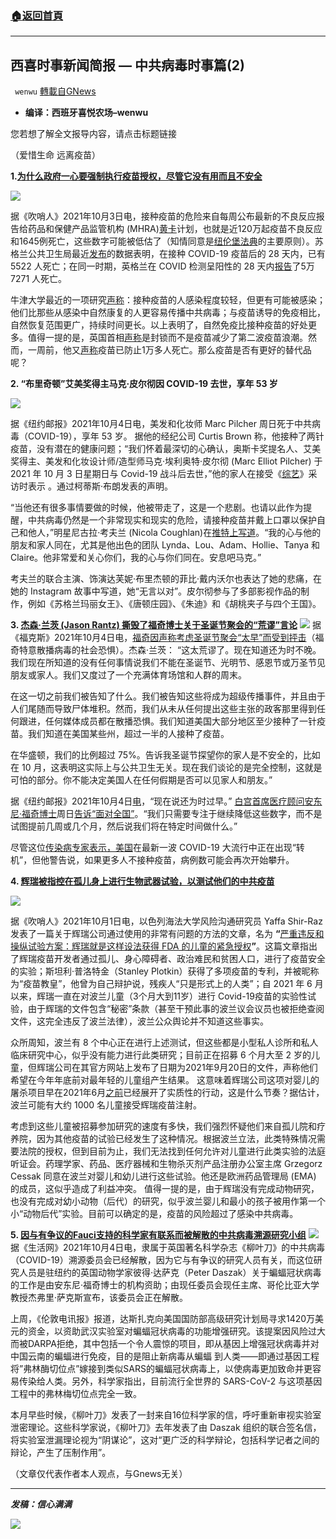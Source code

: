 ###  [:house:返回首頁](https://github.com/ourhimalayas/txt)
---


## 西喜时事新闻简报 — 中共病毒时事篇(2)
` wenwu` [轉載自GNews](https://gnews.org/zh-hans/1574356/)

- **编译：西班牙喜悦农场–wenwu**


您若想了解全文报导内容，请点击标题链接

（爱惜生命 远离疫苗）

**1.[为什么政府一心要强制执行疫苗授权，尽管它没有用而且不安全](https://theexpose.uk/2021/10/03/nhs-manager-covid-19-vaccines-not-safe-or-effective/)**

![](https://assets.gnews.org/wp-content/uploads/2021/10/tempsnip226.png)

据《吹哨人》2021年10月3日电，接种疫苗的危险来自每周公布最新的不良反应报告给药品和保健产品监管机构 (MHRA)[黄卡](https://coronavirus-yellowcard.mhra.gov.uk/)计划，也就是近120万起疫苗不良反应和1645例死亡，这些数字可能被低估了（知情同意是[纽伦堡法典](https://en.wikipedia.org/wiki/Nuremberg_Code#The_ten_points_of_the_Nuremberg_Code)的主要原则）。苏格兰公共卫生局最近[发布](https://publichealthscotland.scot/publications/covid-19-statistical-report/covid-19-statistical-report-23-june-2021/)的数据表明，在接种 COVID-19 疫苗后的 28 天内，已有 5522 人死亡；在同一时期，英格兰在 COVID 检测呈阳性的 28 天内[报告](https://coronavirus.data.gov.uk/details/deaths?areaType=nation&amp;areaName=England)了5万7271 人死亡。

牛津大学最近的一项研究[声称](https://www.reuters.com/business/healthcare-pharmaceuticals/british-study-shows-covid-19-vaccine-efficacy-wanes-under-delta-2021-08-18/)：接种疫苗的人感染程度较轻，但更有可能被感染；他们比那些从感染中自然康复的人更容易传播中共病毒；与疫苗诱导的免疫相比，自然恢复范围更广，持续时间更长。以上表明了，自然免疫比接种疫苗的好处更多。值得一提的是，英国首相[声称](https://www.standard.co.uk/news/uk/lockdown-covid-19-cases-pandemic-boris-johnson-b929418.html)是封锁而不是疫苗减少了第二波疫苗浪潮。然而，一周前，他又[声称](https://www.gov.uk/government/news/covid-19-vaccines-have-prevented-10-400-deaths-in-older-adults)疫苗已防止1万多人死亡。那么疫苗是否有更好的替代品呢？

**2. “布里奇顿”艾美奖得主马克·皮尔彻因 COVID-19 去世，享年 53 岁**

![](https://assets.gnews.org/wp-content/uploads/2021/10/tempsnip227.png)

据《纽约邮报》2021年10月4日电，美发和化妆师 Marc Pilcher 周日死于中共病毒（COVID-19），享年 53 岁。 据他的经纪公司 Curtis Brown 称，他接种了两针疫苗，没有潜在的健康问题；“我们怀着最深切的心确认，奥斯卡奖提名人、艾美奖得主、美发和化妆设计师/造型师马克·埃利奥特·皮尔彻 (Marc Elliot Pilcher) 于 2021 年 10 月 3 日星期日与 Covid-19 战斗后去世，”他的家人在接受《[综艺](https://variety.com/2021/artisans/news/marc-pilcher-dead-dies-bridgerton-hair-makeup-1235080234/)》采访时表示  。通过柯蒂斯·布朗发表的声明。

“当他还有很多事情要做的时候，他被带走了，这是一个悲剧。也请以此作为提醒，中共病毒仍然是一个非常现实和现实的危险，请接种疫苗并戴上口罩以保护自己和他人，”明星尼古拉·考夫兰 (Nicola Coughlan)在[推特上写道](https://twitter.com/nicolacoughlan/status/1444985525052526594)。“我的心与他的朋友和家人同在，尤其是他出色的团队 Lynda、Lou、Adam、Hollie、Tanya 和 Claire。他非常爱和关心你们，我的心与你们同在。安息吧马克。”

考夫兰的联合主演、饰演达芙妮·布里杰顿的菲比·戴内沃尔也表达了她的悲痛，在她的 Instagram 故事中写道，她“无言以对”。皮尔彻参与了多部影视作品的制作，例如《苏格兰玛丽女王》、《唐顿庄园》、《朱迪》和《胡桃夹子与四个王国》。

**3. [杰森·兰茨 (Jason Rantz) 撕毁了福奇博士关于圣诞节聚会的“荒谬”言论](https://www.foxnews.com/media/jason-rantz-dr-fauci-unsure-christmas-gatherings)**
![](https://assets.gnews.org/wp-content/uploads/2021/10/tempsnip230.png)
据《福克斯》2021年10月4日电，[福奇因声称考虑圣诞节聚会“太早”而受到抨击](https://www.foxnews.com/media/fauci-slammed-claiming-too-soon-to-consider-christmas)（福奇特意散播病毒的社会恐惧）。杰森·兰茨： “这太荒谬了。现在知道还为时不晚。我们现在所知道的没有任何事情说我们不能在圣诞节、光明节、感恩节或万圣节见朋友或家人。我们又度过了一个充满体育场馆和人群的周末。

在这一切之前我们被告知了什么。我们被告知这些将成为超级传播事件，并且由于人们尾随而导致尸体堆积。然而，我们从未从任何提出这些主张的政客那里得到任何跟进，任何媒体成员都在散播恐惧。我们知道美国大部分地区至少接种了一针疫苗。我们知道在美国某些州，超过一半的人接种了疫苗。

在华盛顿，我们的比例超过 75%。告诉我圣诞节探望你的家人是不安全的，比如在 10 月，这表明这实际上与公共卫生无关。现在我们谈论的是完全控制，这就是可怕的部分。你不能决定美国人在任何假期是否可以见家人和朋友。”

据《纽约邮报》2021年10月4日[电](https://nypost.com/2021/10/04/cdc-releases-holiday-safety-guidelines-for-covid-pandemic/)，“现在说还为时过早。” [白宫首席医疗顾问安东尼·福奇博士](https://www.youtube.com/watch?v=8VhGkNP9Lv4)周日[告诉“面对全国”](https://www.youtube.com/watch?v=8VhGkNP9Lv4)。“我们只需要专注于继续降低这些数字，而不是试图提前几周或几个月，然后说我们将在特定时间做什么。”

尽管这位[传染病专家表示，美国](https://nypost.com/2021/10/03/fauci-us-turning-the-corner-but-more-covid-surges-possible/)在最新一波 COVID-19 大流行中正在出现“转机”，但他警告说，如果更多人不接种疫苗，病例数可能会再次开始攀升。

**4. [辉瑞被指控在孤儿身上进行生物武器试验，以测试他们的中共疫苗](https://theexpose.uk/2021/10/01/breaking-pfizer-stand-accused-of-experimenting-on-orphan-babies-to-test-their-covid-19-vaccine/)**

![](https://assets.gnews.org/wp-content/uploads/2021/10/tempsnip228.png)

据《吹哨人》2021年10月1日电，以色列海法大学风险沟通研究员 Yaffa Shir-Raz 发表了一篇关于辉瑞公司通过使用的非常有问题的方法的文章，名为 **“**[严重违反和操纵试验方案：辉瑞就是这样设法获得 FDA 的儿童的紧急授权](https://www.covil.co.il/en/this-is-how-pfizer-managed-to-obtain-the-fdas-emergency-authorization-for-children/)**”**。这篇文章指出了辉瑞疫苗开发者通过孤儿、身心障碍者、政治难民和贫困人口，进行了疫苗安全的实验；斯坦利·普洛特金（Stanley Plotkin）获得了多项疫苗的专利，并被昵称为“疫苗教皇”，他曾为自己辩护说，残疾人“只是形式上的人类”；自 2021 年 6 月以来，辉瑞一直在对波兰儿童（3个月大到11岁）进行 Covid-19疫苗的实验性试验，由于辉瑞的文件包含“秘密”条款（甚至干预此事的波兰议会议员也被拒绝查阅文件，这完全违反了波兰法律），波兰公众舆论并不知道这些事实。

众所周知，波兰有 8 个中心正在进行上述测试，但这些都是小型私人诊所和私人临床研究中心，似乎没有能力进行此类研究；目前正在招募 6 个月大至 2 岁的儿童，但辉瑞公司在其官方网站上发布了日期为2021年9月20日的文件，声称他们希望在今年年底前对最年轻的儿童组产生结果。 这意味着辉瑞公司这项对婴儿的屠杀项目早在2021年6月[之前](https://www.pfizer.com/news/press-release/press-release-detail/pfizer-and-biontech-announce-positive-topline-results)已经展开了实质性的行动，这是什么节奏？据估计，波兰可能有大约 1000 名儿童接受辉瑞疫苗注射。

考虑到这些儿童被招募参加研究的速度有多快，我们强烈怀疑他们来自孤儿院和疗养院，因为其他疫苗的试验已经发生了这种情况。根据波兰立法，此类特殊情况需要法院的授权，但到目前为止，我们无法找到任何允许对儿童进行此类实验的法庭听证会。药理学家、药品、医疗器械和生物杀灭剂产品注册办公室主席 Grzegorz Cessak 同意在波兰对婴儿和幼儿进行这些试验。他还是欧洲药品管理局 (EMA) 的成员，这似乎造成了利益冲突。 值得一提的是，由于辉瑞没有完成动物研究，也没有完成对幼小动物（后代）的研究，似乎波兰婴儿和最小的孩子被用作第一个小“动物后代”实验。目前可以确定的是，疫苗的风险超过了感染中共病毒。

**5. [因与有争议的Fauci支持的科学家有联系而被解散的中共病毒溯源研究小组](https://www.lifesitenews.com/news/covid-origins-research-group-disbanded-over-ties-to-controversial-fauci-backed-scientist/)**
![](https://assets.gnews.org/wp-content/uploads/2021/10/tempsnip229.png)
据《生活网》2021年10月4日电，隶属于英国著名科学杂志《柳叶刀》的中共病毒（COVID-19）溯源委员会已经解散，因为它与有争议的研究人员有关，而这位研究人员是驻纽约的英国动物学家彼得·达萨克（Peter Daszak）关于蝙蝠冠状病毒的工作是由安东尼·福奇博士的机构资助；由现任委员会现任主席、哥伦比亚大学教授杰弗里·萨克斯宣布，该委员会正在解散。

上周，《伦敦电讯报》报道，达斯扎克向美国国防部高级研究计划局寻求1420万美元的资金，以资助武汉实验室对蝙蝠冠状病毒的功能增强研究。该提案因风险过大而被DARPA拒绝，其中包括一个令人震惊的项目，即从基因上增强冠状病毒并对中国云南的蝙蝠进行免疫，目的是阻止新病毒从蝙蝠 到人类——即通过基因工程将”弗林酶切位点”嫁接到类似SARS的蝙蝠冠状病毒上，以使病毒更加致命并更容易传染给人类。另外，科学家指出，目前流行全世界的 SARS-CoV-2 与这项基因工程中的弗林梅切位点完全一致。

本月早些时候，《柳叶刀》发表了一封来自16位科学家的信，呼吁重新审视实验室泄密理论。这些科学家说，《柳叶刀》去年发表了由 Daszak 组织的联合签名信，将实验室泄漏理论视为“阴谋论”，这对“更广泛的科学辩论，包括科学记者之间的辩论，产生了压制作用”。

（文章仅代表作者本人观点，与Gnews无关）

* * *

***发稿：信心满满***

![](https://assets.gnews.org/wp-content/uploads/2021/10/GNEWS_CH.-1.jpeg)
